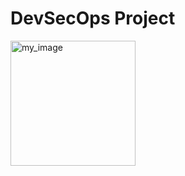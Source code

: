 # DevSecOps Project

<img src="https://github.com/nikcladis/Cybersecurity-and-DevOps-Project-Code.Hub/blob/main/Images/devsecops.png" alt="my_image" width="200" height="200">

